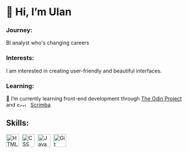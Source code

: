 # 👋 Hi, I’m Ulan

### Journey: 
BI analyst who's changing careers 

### Interests:
I am interested in creating user-friendly and beautiful interfaces. 

### Learning:
🌱 I’m currently learning front-end development through [The Odin Project](https://www.theodinproject.com/) and <img src="https://scrimba.com/static/art/dark-logo.svg" title="Scrimba" alt="Scrimba" width="30" height="10"/>&nbsp; [Scrimba](https://scrimba.com/) 

## Skills:
<div>
  <img src="https://cdn.jsdelivr.net/gh/devicons/devicon/icons/html5/html5-original-wordmark.svg" title="HTML5" alt="HTML" width="35" height="35"/>&nbsp;
  <img src="https://cdn.jsdelivr.net/gh/devicons/devicon/icons/css3/css3-original-wordmark.svg" title="CSS3" alt="CSS" width="35" height="35"/>&nbsp;
  <img src="https://cdn.jsdelivr.net/gh/devicons/devicon/icons/javascript/javascript-plain.svg" title="JavaScript" alt="JavaScript" width="35" height="35"/>&nbsp;
  <img src="https://cdn.jsdelivr.net/gh/devicons/devicon/icons/git/git-original-wordmark.svg" title="Git" **alt="Git" width="35" height="35"/>
</div>


